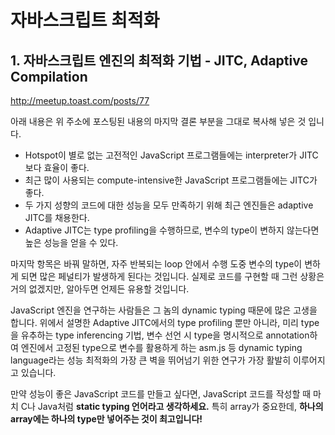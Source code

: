 # 자바스크립트 최적화

## 1. 자바스크립트 엔진의 최적화 기법 - JITC, Adaptive Compilation

http://meetup.toast.com/posts/77

아래 내용은 위 주소에 포스팅된 내용의 마지막 결론 부분을 그대로 복사해 넣은 것 입니다.

 * Hotspot이 별로 없는 고전적인 JavaScript 프로그램들에는 interpreter가 JITC보다 효율이 좋다.
 * 최근 많이 사용되는 compute-intensive한 JavaScript 프로그램들에는 JITC가 좋다.
 * 두 가지 성향의 코드에 대한 성능을 모두 만족하기 위해 최근 엔진들은 adaptive JITC를 채용한다.
 * Adaptive JITC는 type profiling을 수행하므로, 변수의 type이 변하지 않는다면 높은 성능을 얻을 수 있다.

마지막 항목은 바꿔 말하면, 자주 반복되는 loop 안에서 수행 도중 변수의 type이 변하게 되면 많은 페널티가 발생하게 된다는 것입니다. 실제로 코드를 구현할 때 그런 상황은 거의 없겠지만, 알아두면 언제든 유용할 것입니다.

JavaScript 엔진을 연구하는 사람들은 그 놈의 dynamic typing 때문에 많은 고생을 합니다. 위에서 설명한 Adaptive JITC에서의 type profiling 뿐만 아니라, 미리 type을 유추하는 type inferencing 기법, 변수 선언 시 type을 명시적으로 annotation하여 엔진에서 고정된 type으로 변수를 활용하게 하는 asm.js 등 dynamic typing language라는 성능 최적화의 가장 큰 벽을 뛰어넘기 위한 연구가 가장 활발히 이루어지고 있습니다.

만약 성능이 좋은 JavaScript 코드를 만들고 싶다면, JavaScript 코드를 작성할 때 마치 C나 Java처럼 **static typing 언어라고 생각하세요.**
특히 array가 중요한데, **하나의 array에는 하나의 type만 넣어주는 것이 최고입니다!**
